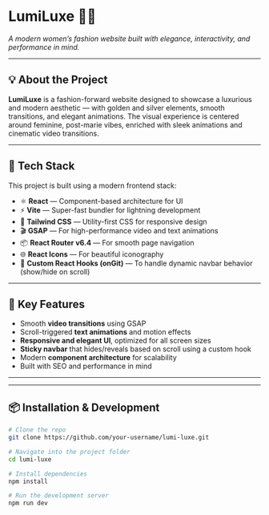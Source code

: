 # LumiLuxe 👗✨

_A modern women’s fashion website built with elegance, interactivity, and performance in mind._

---

## 💡 About the Project

**LumiLuxe** is a fashion-forward website designed to showcase a luxurious and modern aesthetic — with golden and silver elements, smooth transitions, and elegant animations. The visual experience is centered around feminine, post-marie vibes, enriched with sleek animations and cinematic video transitions.

---

## 🚀 Tech Stack

This project is built using a modern frontend stack:

- ⚛️ **React** — Component-based architecture for UI
- ⚡ **Vite** — Super-fast bundler for lightning development
- 🎨 **Tailwind CSS** — Utility-first CSS for responsive design
- 🎬 **GSAP** — For high-performance video and text animations
- 📦 **React Router v6.4** — For smooth page navigation
- 🌐 **React Icons** — For beautiful iconography
- 🧠 **Custom React Hooks (onGit)** — To handle dynamic navbar behavior (show/hide on scroll)

---

## 🎥 Key Features

- Smooth **video transitions** using GSAP
- Scroll-triggered **text animations** and motion effects
- **Responsive and elegant UI**, optimized for all screen sizes
- **Sticky navbar** that hides/reveals based on scroll using a custom hook
- Modern **component architecture** for scalability
- Built with SEO and performance in mind

---

---

## 📦 Installation & Development

```bash
# Clone the repo
git clone https://github.com/your-username/lumi-luxe.git

# Navigate into the project folder
cd lumi-luxe

# Install dependencies
npm install

# Run the development server
npm run dev
```
